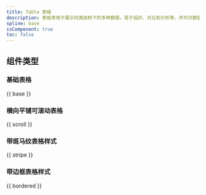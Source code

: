 ```yaml
---
title: Table 表格
description: 表格常用于展示同类结构下的多种数据，易于组织、对比和分析等，并可对数据进行搜索、筛选、排序等操作。一般包括表头、数据行和表尾三部分。
spline: base
isComponent: true
toc: false
---
```


## 组件类型

### 基础表格
{{ base }}

### 横向平铺可滚动表格
{{ scroll }}

### 带斑马纹表格样式
{{ stripe }}

### 带边框表格样式
{{ bordered }}